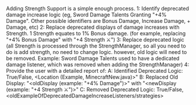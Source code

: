 Adding Strength Support is a simple enough process.
1: Identify deprecated damage increase logic (eg, Sword Damage Talents Granting "+4% Damage". Other possible identifiers are Bonus Damage, Increase Damage, + Damage, etc)
2: Replace deprecated displays of damage increases with Strength. 1 Strength equates to 1% Bonus damage. (for example, replacing "+4% Bonus Damage" with "+4 Strength ⚔️")
3: Replace deprecated logic (all Strength is processed through the StrengthManager, so all you need to do is add strength, no need to change logic. however, old logic will need to be removed. Example: Sword Damage Talents used to have a dedicated damage listener, which was removed when adding the StrengthManager)
4: Provide the user with a detailed report of: 
A: Identified Deprecated Logic: True/False, <Location (Example, MinecraftNew.java)>"
B: Replaced Old Display: "<oldDisplay (example: "+4% Damage")>" with "<newDisplay (example: "+4 Strength ⚔️")>"
C: Removed Deprecated Logic: True/False, <oldExampleOfDeprecatedDamageIncreaseListeners/strategies>
